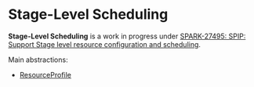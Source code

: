 # Stage-Level Scheduling

**Stage-Level Scheduling** is a work in progress under [SPARK-27495: SPIP: Support Stage level resource configuration and scheduling](https://issues.apache.org/jira/browse/SPARK-27495).

Main abstractions:

* [ResourceProfile](ResourceProfile.md)
